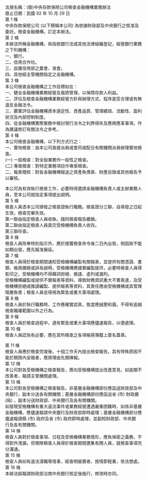 法規名稱：(廢)中央存款保險公司檢查金融機構業務辦法  
廢止日期：民國 92 年 10 月 29 日  
第 1 條  
中央存款保險公司 (以下簡稱本公司) 為依據財政部及中央銀行之核准及  
委託，檢查金融機構，訂定本辦法。  
第 2 條  
本辦法所稱金融機構，係指依銀行法或其他法律組織登記，經營銀行業務  
之下列機構：  
一、銀行。  
二、信用合作社。  
三、設置信用部之農會、漁會。  
四、其他經主管機關指定之金融機構。  
第 3 條  
本公司檢查金融機構之工作目標如左：  
一、健全金融機構業務經營及風險管理，以保障存款人利益。  
二、評估及檢查金融機構業務經營方針與辦理方式、程序是否合理或有無  
違反金融法令。  
三、覈實評估金融機構資本適足性、資產品質、管理績效、流動性、盈利  
狀況及內部控制制度。  
四、從金融機構實際業務中檢討現行法令之利弊得失及應興應革事項，作  
為建議修訂有關法令之參考。  
第 4 條  
本公司檢查金融機構，以下列方式行之：  
一、實地檢查：由本公司直接派員或會同或配合有關機關派員辦理實地檢  
查。  
(一) 一般檢查：對全般業務作一般性之檢查。  
(二) 專案檢查：對特定業務項目作專案檢查。  
二、報表稽核：對各金融機構報送之資產負債表、財產目錄或其他報告予  
以審核。  


本公司為有效執行檢查工作，必要時得邀請金融機構負責人或主辦業務人  
員，至本公司就指定事項提出說明。  
第 5 條  
檢查人員憑本公司頒發之檢查證執行職務。檢查證分三聯，自填發之日起  
生效，檢查完畢失效。  
第一聯由指定檢查人員收執，隨同檢查報告繳銷。  
第二聯由指定檢查人員面交受檢機構負責人收存。  
第三聯存查。  
第 6 條  
檢查人員除奉特別指示外，應於接獲檢查命令後二日內出發，倘因故不能  
如期出發，應先報准展延。  
第 7 條  
檢查人員得於檢查期間通知受檢機構編製有關報表，並提供有關憑證、書  
類、帳冊備檢或詳為說明，受檢機構應據實編製提供，必要時檢查人員得  
影印之，受檢機構均不得藉詞拒絕、推諉、虛列或漏列。  
受檢機構編製或提供不實報表等資料，導致財務資訊重大不實表達，及受  
檢機構拒絕或推諉編製、提供報表等資料，其責任應由受檢機構或其管理  
階層負責；檢查人員並得視為緊急或重大事項處理。  
第 8 條  
檢查人員於執行職務時，工作應確實認真，態度應誠懇和藹，不得有逾越  
檢查職權範圍以外之行為。  
第 9 條  
檢查人員於檢查過程中，遇有緊急或重大事項應儘速報告，以便處理。  
第 10 條  
檢查人員認為有必要，應在其所檢查之各項帳冊簿籍上簽名蓋章。  


第 11 條  
檢查人員應於檢查完竣後，十個工作天內提出檢查報告。其有特殊原因不  
能於期限內呈報者，應將理由先期陳報。  
第 12 條  
本公司對各受檢機構之檢查報告，應向受檢機構提出改進意見，如逾期不  
改善者，報請主管機關處理。  
第 13 條  
本公司對各受檢機構之檢查報告，非基層金融機構部份應函送財政部及中  
央銀行，副本分送各有關機關；基層金融機構部份應函送省 (市) 財政廳  
(局) ，副本分送財政部、中央銀行及各有關機關。  
如發現受檢機構有重大違法事件或業務經營遭遇嚴重困難時，如係非基層  
金融機構，應儘速報請中央銀行及財政部即時處理；基層金融機構部分應  
儘速報請縣 (市) 政府及省 (市) 政府即時處理，並副知財政部、中央銀  
行及各有關機關。  
第 14 條  
檢查人員對於檢查事項、日程及受檢機構業務情形，應負保密之義務，不  
得對外洩漏。但領隊檢查人員得於檢查期間邀集有關人員，就檢查事項充  
分溝通。  
第 15 條  
檢查人員如有違法瀆職等情事，經查明屬實者，按情節輕重，依法懲處。  
第 16 條  
本辦法經報請財政部洽商中央銀行核定後施行，修改時亦同。  


